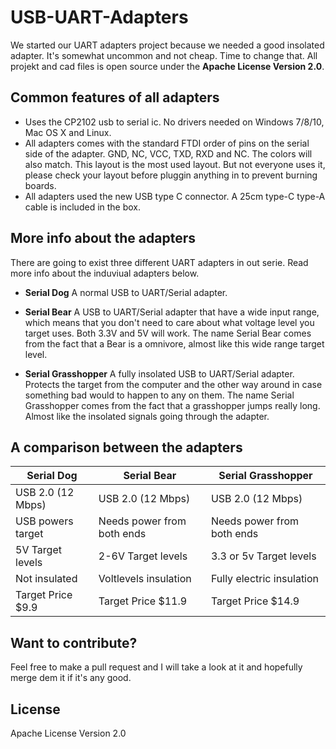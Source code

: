 # USB-UART-Adapters
We started our UART adapters project because we needed a good insolated adapter. It's somewhat uncommon and not cheap. Time to change that. All projekt and cad files is open source under the **Apache License Version 2.0**.

## Common features of all adapters
* Uses the CP2102 usb to serial ic. No drivers needed on Windows 7/8/10, Mac OS X and Linux.
* All adapters comes with the standard FTDI order of pins on the serial side of the adapter. GND, NC, VCC, TXD, RXD and NC. The colors will also match. This layout is the most used layout. But not everyone uses it, please check your layout before pluggin anything in to prevent burning boards.
* All adapters used the new USB type C connector. A 25cm type-C type-A cable is included in the box.

## More info about the adapters
There are going to exist three different UART adapters in out serie. Read more info about the induviual adapters below.

* **Serial Dog**
A normal USB to UART/Serial adapter.

* **Serial Bear**
A USB to UART/Serial adapter that have a wide input range, which means that you don't need to care about what voltage level you target uses. Both 3.3V and 5V will work. The name Serial Bear comes from the fact that a Bear is a omnivore, almost like this wide range target level.

* **Serial Grasshopper**
A fully insolated USB to UART/Serial adapter. Protects the target from the computer and the other way around in case something bad would to happen to any on them. The name Serial Grasshopper comes from the fact that a grasshopper jumps really long. Almost like the insolated signals going through the adapter.

## A comparison between the adapters
Serial Dog | Serial Bear | Serial Grasshopper
--- | --- | ---
USB 2.0 (12 Mbps) | USB 2.0 (12 Mbps) | USB 2.0 (12 Mbps)
USB powers target | Needs power from both ends | Needs power from both ends
5V Target levels | 2-6V Target levels | 3.3 or 5v Target levels
Not insulated | Voltlevels insulation | Fully electric insulation
Target Price $9.9 | Target Price $11.9 | Target Price $14.9

## Want to contribute?
Feel free to make a pull request and I will take a look at it and hopefully merge dem it if it's any good.

## License
Apache License Version 2.0
